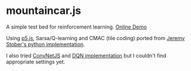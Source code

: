 # mountaincar.js

A simple test bed for reinforcement learning. [Online Demo](http://buhii.github.io/mountaincar.js/index.html)

Using [p5.js](http://p5js.org/), Sarsa/Q-learning and CMAC (tile coding) ported from
[Jeremy Stober's python implementation](https://github.com/stober/cmac).

I also tried [ConvNetJS](https://github.com/karpathy/convnetjs) and
[DQN implementation](http://cs.stanford.edu/people/karpathy/convnetjs/demo/rldemo.html) but I couldn't find appropriate settings yet.
